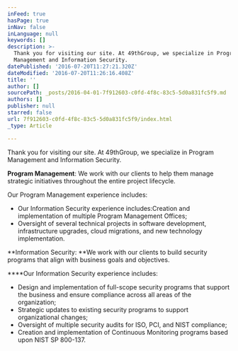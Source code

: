 ```yaml
---
inFeed: true
hasPage: true
inNav: false
inLanguage: null
keywords: []
description: >-
  Thank you for visiting our site. At 49thGroup, we specialize in Program
  Management and Information Security. 
datePublished: '2016-07-20T11:27:21.320Z'
dateModified: '2016-07-20T11:26:16.408Z'
title: ''
author: []
sourcePath: _posts/2016-04-01-7f912603-c0fd-4f8c-83c5-5d0a831fc5f9.md
authors: []
publisher: null
starred: false
url: 7f912603-c0fd-4f8c-83c5-5d0a831fc5f9/index.html
_type: Article

---
```

Thank you for visiting our site. At 49thGroup, we specialize in Program Management and Information Security. 

**Program Management**: We work with our clients to help them manage strategic initiatives throughout the entire project lifecycle. 

Our Program Management experience includes:

* Our Information Security experience includes:Creation and implementation of multiple Program Management Offices;
* Oversight of several technical projects in software development, infrastructure upgrades, cloud migrations, and new technology implementation. 

**Information Security: **We work with our clients to build security programs that align with business goals and objectives. 

****Our Information Security experience includes:

* Design and implementation of full-scope security programs that support the business and ensure compliance across all areas of the organization;
* Strategic updates to existing security programs to support organizational changes;
* Oversight of multiple security audits for ISO, PCI, and NIST compliance;
* Creation and implementation of Continuous Monitoring programs based upon NIST SP 800-137\.